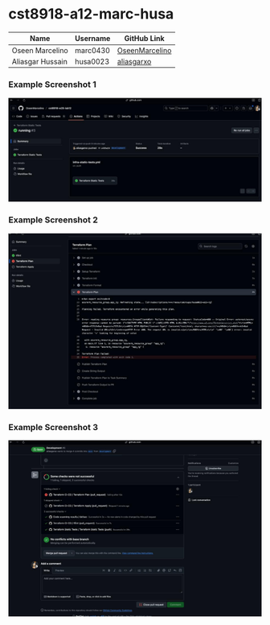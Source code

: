 # cst8918-a12-marc-husa

| Name              | Username     | GitHub Link                                      |
|-------------------|--------------|--------------------------------------------------|
| Oseen Marcelino   | marc0430     | [OseenMarcelino](https://github.com/OseenMarcelino) |
| Aliasgar Hussain  | husa0023     | [aliasgarxo](https://github.com/aliasgarxo)       |

### Example Screenshot 1
![Image](Screenshots/Image1.jpg)

### Example Screenshot 2
![Image](Screenshots/Image2.jpg)

### Example Screenshot 3
![Image](Screenshots/Image3.jpg)
